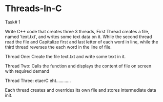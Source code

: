 # Threads-In-C

Task# 1

Write C++ code that creates three 3 threads, First Thread creates a file, named ‘text.txt’, and writes
some text data on it. While the second thread read the file and Capitalize first and last letter of each
word in line, while the third thread reverses the each word in the line of file.

Thread One: Create the file text.txt and write some text in it.

Thread Two: Calls the function and displays the content of file on screen with required demand

Thread Three: etaerC eht…………

Each thread creates and overrides its own file and stores intermediate data init.
